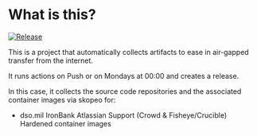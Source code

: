 # What is this?

[![Release](https://github.com/amentumservices/Collector-Atlassian-Support-IB/actions/workflows/collect-main.yml/badge.svg?branch=main)](https://github.com/amentumservices/Collector-Atlassian-Support-IB/actions/workflows/collect-main.yml)

This is a project that automatically collects artifacts to ease in air-gapped transfer from the internet.

It runs actions on Push or on Mondays at 00:00 and creates a release.

In this case, it collects the source code repositories and the associated container images via skopeo for:

- dso.mil IronBank Atlassian Support (Crowd & Fisheye/Crucible) Hardened container images
